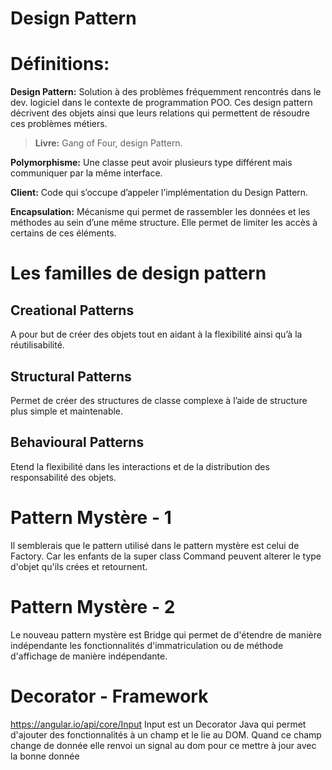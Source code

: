 ﻿# Design Pattern

# Définitions:

**Design Pattern:** Solution à des problèmes fréquemment rencontrés dans le dev. logiciel dans le contexte de programmation POO. Ces design pattern décrivent des objets ainsi que leurs relations qui permettent de résoudre ces problèmes métiers.

> **Livre:** Gang of Four, design Pattern.
>

**Polymorphisme:** Une classe peut avoir plusieurs type différent mais communiquer par la même interface.

**Client:** Code qui s’occupe d’appeler l’implémentation du Design Pattern.

**Encapsulation:** Mécanisme qui permet de rassembler les données et les méthodes au sein d’une même structure. Elle permet de limiter les accès à certains de ces éléments.

# Les familles de design pattern

## Creational Patterns

A pour but de créer des objets tout en aidant à la flexibilité ainsi qu’à la réutilisabilité.

## Structural Patterns

Permet de créer des structures de classe complexe à l’aide de structure plus simple et maintenable.

## Behavioural Patterns

Etend la flexibilité dans les interactions et de la distribution des responsabilité des objets.

# Pattern Mystère - 1 
Il semblerais que le pattern utilisé dans le pattern mystère est celui de Factory. Car les enfants de la super class
Command peuvent alterer le type d'objet qu'ils crées et retournent.

# Pattern Mystère - 2 
Le nouveau pattern mystère est Bridge qui permet de d'étendre de manière indépendante les fonctionnalités d'immatriculation ou de méthode d'affichage de manière indépendante.

# Decorator - Framework 
https://angular.io/api/core/Input
Input est un Decorator Java qui permet d'ajouter des fonctionnalités à un champ et le lie au DOM.
Quand ce champ change de donnée elle renvoi un signal au dom pour ce mettre à jour avec la bonne donnée